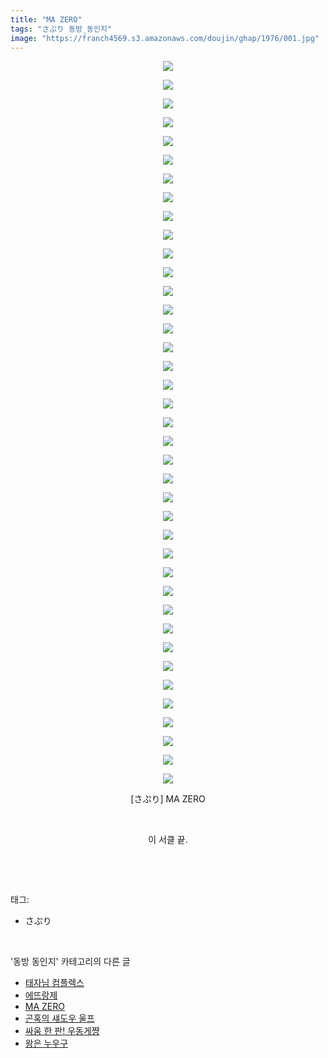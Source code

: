 ```yaml
---
title: "MA ZERO"
tags: "さぷり 동방_동인지"
image: "https://franch4569.s3.amazonaws.com/doujin/ghap/1976/001.jpg"
---
```

<div class="article">
<p style="text-align: center; clear: none; float: none;"><img src="{{ site.imgserver2 }}/ghap/1976/001.jpg"/></p>
<p style="text-align: center; clear: none; float: none;"><img src="{{ site.imgserver2 }}/ghap/1976/002.jpg"/></p>
<p style="text-align: center; clear: none; float: none;"><img src="{{ site.imgserver2 }}/ghap/1976/003.jpg"/></p>
<p style="text-align: center; clear: none; float: none;"><img src="{{ site.imgserver2 }}/ghap/1976/004.jpg"/></p>
<p style="text-align: center; clear: none; float: none;"><img src="{{ site.imgserver2 }}/ghap/1976/005.jpg"/></p>
<p style="text-align: center; clear: none; float: none;"><img src="{{ site.imgserver2 }}/ghap/1976/006.jpg"/></p>
<p style="text-align: center; clear: none; float: none;"><img src="{{ site.imgserver2 }}/ghap/1976/007.jpg"/></p>
<p style="text-align: center; clear: none; float: none;"><img src="{{ site.imgserver2 }}/ghap/1976/008.jpg"/></p>
<p style="text-align: center; clear: none; float: none;"><img src="{{ site.imgserver2 }}/ghap/1976/009.jpg"/></p>
<p style="text-align: center; clear: none; float: none;"><img src="{{ site.imgserver2 }}/ghap/1976/010.jpg"/></p>
<p style="text-align: center; clear: none; float: none;"><img src="{{ site.imgserver2 }}/ghap/1976/011.jpg"/></p>
<p style="text-align: center; clear: none; float: none;"><img src="{{ site.imgserver2 }}/ghap/1976/012.jpg"/></p>
<p style="text-align: center; clear: none; float: none;"><img src="{{ site.imgserver2 }}/ghap/1976/013.jpg"/></p>
<p style="text-align: center; clear: none; float: none;"><img src="{{ site.imgserver2 }}/ghap/1976/014.jpg"/></p>
<p style="text-align: center; clear: none; float: none;"><img src="{{ site.imgserver2 }}/ghap/1976/015.jpg"/></p>
<p style="text-align: center; clear: none; float: none;"><img src="{{ site.imgserver2 }}/ghap/1976/016.jpg"/></p>
<p style="text-align: center; clear: none; float: none;"><img src="{{ site.imgserver2 }}/ghap/1976/017.jpg"/></p>
<p style="text-align: center; clear: none; float: none;"><img src="{{ site.imgserver2 }}/ghap/1976/018.jpg"/></p>
<p style="text-align: center; clear: none; float: none;"><img src="{{ site.imgserver2 }}/ghap/1976/019.jpg"/></p>
<p style="text-align: center; clear: none; float: none;"><img src="{{ site.imgserver2 }}/ghap/1976/020.jpg"/></p>
<p style="text-align: center; clear: none; float: none;"><img src="{{ site.imgserver2 }}/ghap/1976/021.jpg"/></p>
<p style="text-align: center; clear: none; float: none;"><img src="{{ site.imgserver2 }}/ghap/1976/022.jpg"/></p>
<p style="text-align: center; clear: none; float: none;"><img src="{{ site.imgserver2 }}/ghap/1976/023.jpg"/></p>
<p style="text-align: center; clear: none; float: none;"><img src="{{ site.imgserver2 }}/ghap/1976/024.jpg"/></p>
<p style="text-align: center; clear: none; float: none;"><img src="{{ site.imgserver2 }}/ghap/1976/025.jpg"/></p>
<p style="text-align: center; clear: none; float: none;"><img src="{{ site.imgserver2 }}/ghap/1976/026.jpg"/></p>
<p style="text-align: center; clear: none; float: none;"><img src="{{ site.imgserver2 }}/ghap/1976/027.jpg"/></p>
<p style="text-align: center; clear: none; float: none;"><img src="{{ site.imgserver2 }}/ghap/1976/028.jpg"/></p>
<p style="text-align: center; clear: none; float: none;"><img src="{{ site.imgserver2 }}/ghap/1976/029.jpg"/></p>
<p style="text-align: center; clear: none; float: none;"><img src="{{ site.imgserver2 }}/ghap/1976/030.jpg"/></p>
<p style="text-align: center; clear: none; float: none;"><img src="{{ site.imgserver2 }}/ghap/1976/031.jpg"/></p>
<p style="text-align: center; clear: none; float: none;"><img src="{{ site.imgserver2 }}/ghap/1976/032.jpg"/></p>
<p style="text-align: center; clear: none; float: none;"><img src="{{ site.imgserver2 }}/ghap/1976/033.jpg"/></p>
<p style="text-align: center; clear: none; float: none;"><img src="{{ site.imgserver2 }}/ghap/1976/034.jpg"/></p>
<p style="text-align: center; clear: none; float: none;"><img src="{{ site.imgserver2 }}/ghap/1976/035.jpg"/></p>
<p style="text-align: center; clear: none; float: none;"><img src="{{ site.imgserver2 }}/ghap/1976/036.jpg"/></p>
<p style="text-align: center; clear: none; float: none;"><img src="{{ site.imgserver2 }}/ghap/1976/037.jpg"/></p>
<p style="text-align: center; clear: none; float: none;"><img src="{{ site.imgserver2 }}/ghap/1976/038.jpg"/></p>
<p style="text-align: center; clear: none; float: none;"><img src="{{ site.imgserver2 }}/ghap/1976/039.jpg"/></p>
<p style="text-align: center; clear: none; float: none;">[さぷり] MA ZERO</p>
<p style="text-align: center; clear: none; float: none;"><br/></p>
<p style="text-align: center; clear: none; float: none;">이 서클 끝.</p>
<p><br/></p>
</div><br/>
<div class="tagTrail">
<p>태그: </p>
<ul>
<li>さぷり</li>
</ul>
</div><br/>
<div class="another">
<p>'동방 동인지' 카테고리의 다른 글</p>
<ul>
<li><a href="/ghap_1978">태자님 컴플렉스</a></li>
<li><a href="/ghap_1977">에뜨랑제</a></li>
<li><a href="/ghap_1976">MA ZERO</a></li>
<li><a href="/ghap_1975">곤혹의 섀도우 울프</a></li>
<li><a href="/ghap_1973">싸움 한 판! 우동게쨩</a></li>
<li><a href="/ghap_1972">왕은 누우구</a></li>
</ul>
</div><br/>
<div class="cb_module cb_fluid">
<div class="cb_wrt cb_profile">
</div><!-- commentList close -->
</div><br/>
